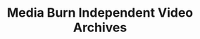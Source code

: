 ---
layout: repo
title: "Media Burn Independent Video Archives"
id: 15377
permalink: repos/15377/
---